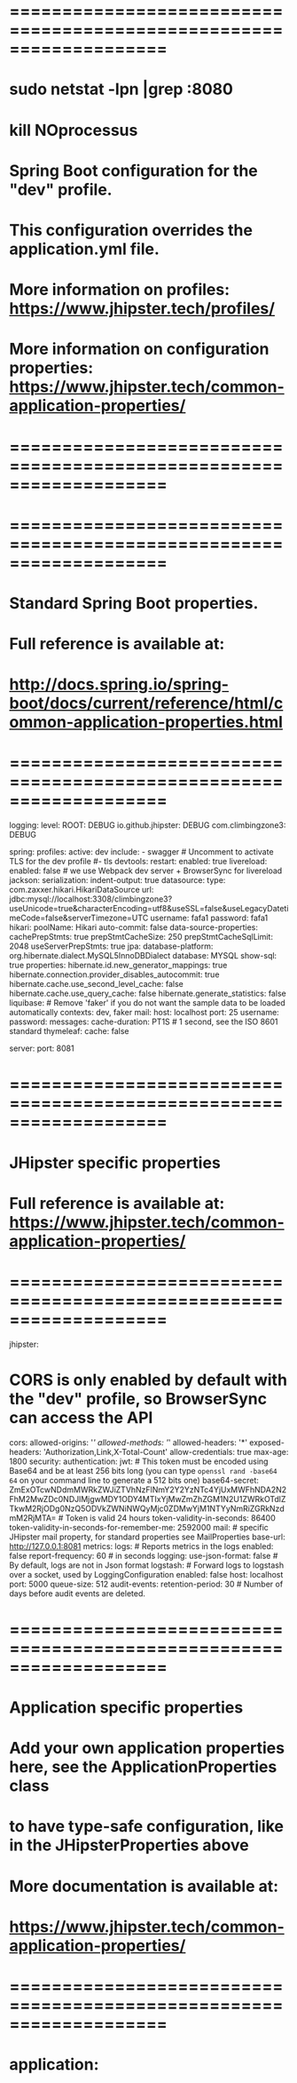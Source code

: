 # ===================================================================

# sudo netstat -lpn |grep :8080

# kill NOprocessus

#

# Spring Boot configuration for the "dev" profile.

#

# This configuration overrides the application.yml file.

#

# More information on profiles: https://www.jhipster.tech/profiles/

# More information on configuration properties: https://www.jhipster.tech/common-application-properties/

# ===================================================================

# ===================================================================

# Standard Spring Boot properties.

# Full reference is available at:

# http://docs.spring.io/spring-boot/docs/current/reference/html/common-application-properties.html

# ===================================================================

logging:
level:
ROOT: DEBUG
io.github.jhipster: DEBUG
com.climbingzone3: DEBUG

spring:
profiles:
active: dev
include: - swagger # Uncomment to activate TLS for the dev profile
#- tls
devtools:
restart:
enabled: true
livereload:
enabled: false # we use Webpack dev server + BrowserSync for livereload
jackson:
serialization:
indent-output: true
datasource:
type: com.zaxxer.hikari.HikariDataSource
url: jdbc:mysql://localhost:3308/climbingzone3?useUnicode=true&characterEncoding=utf8&useSSL=false&useLegacyDatetimeCode=false&serverTimezone=UTC
username: fafa1
password: fafa1
hikari:
poolName: Hikari
auto-commit: false
data-source-properties:
cachePrepStmts: true
prepStmtCacheSize: 250
prepStmtCacheSqlLimit: 2048
useServerPrepStmts: true
jpa:
database-platform: org.hibernate.dialect.MySQL5InnoDBDialect
database: MYSQL
show-sql: true
properties:
hibernate.id.new_generator_mappings: true
hibernate.connection.provider_disables_autocommit: true
hibernate.cache.use_second_level_cache: false
hibernate.cache.use_query_cache: false
hibernate.generate_statistics: false
liquibase: # Remove 'faker' if you do not want the sample data to be loaded automatically
contexts: dev, faker
mail:
host: localhost
port: 25
username:
password:
messages:
cache-duration: PT1S # 1 second, see the ISO 8601 standard
thymeleaf:
cache: false

server:
port: 8081

# ===================================================================

# JHipster specific properties

#

# Full reference is available at: https://www.jhipster.tech/common-application-properties/

# ===================================================================

jhipster:

# CORS is only enabled by default with the "dev" profile, so BrowserSync can access the API

cors:
allowed-origins: '_'
allowed-methods: '_'
allowed-headers: '\*'
exposed-headers: 'Authorization,Link,X-Total-Count'
allow-credentials: true
max-age: 1800
security:
authentication:
jwt: # This token must be encoded using Base64 and be at least 256 bits long (you can type `openssl rand -base64 64` on your command line to generate a 512 bits one)
base64-secret: ZmExOTcwNDdmMWRkZWJiZTVhNzFlNmY2Y2YzNTc4YjUxMWFhNDA2N2FhM2MwZDc0NDJlMjgwMDY1ODY4MTIxYjMwZmZhZGM1N2U1ZWRkOTdlZTkwM2RjODg0NzQ5ODVkZWNiNWQyMjc0ZDMwYjM1NTYyNmRiZGRkNzdmM2RjMTA= # Token is valid 24 hours
token-validity-in-seconds: 86400
token-validity-in-seconds-for-remember-me: 2592000
mail: # specific JHipster mail property, for standard properties see MailProperties
base-url: http://127.0.0.1:8081
metrics:
logs: # Reports metrics in the logs
enabled: false
report-frequency: 60 # in seconds
logging:
use-json-format: false # By default, logs are not in Json format
logstash: # Forward logs to logstash over a socket, used by LoggingConfiguration
enabled: false
host: localhost
port: 5000
queue-size: 512
audit-events:
retention-period: 30 # Number of days before audit events are deleted.

# ===================================================================

# Application specific properties

# Add your own application properties here, see the ApplicationProperties class

# to have type-safe configuration, like in the JHipsterProperties above

#

# More documentation is available at:

# https://www.jhipster.tech/common-application-properties/

# ===================================================================

# application:
